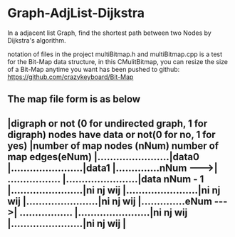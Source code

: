 Graph-AdjList-Dijkstra
======================

In a adjacent list Graph, find the shortest path between two Nodes by Dijkstra's algorithm.

notation of files in the project
multiBitmap.h and multiBitmap.cpp is a test for the Bit-Map data structure,
in this CMulitBitmap, you can resize the size of a Bit-Map anytime you want
has been pushed to github: https://github.com/crazykeyboard/Bit-Map

The map file form is as below
---------------------------------------------------------------------------
|digraph or not (0 for undirected graph, 1 for digraph)	nodes have data or not(0 for no, 1 for yes)
|number of map nodes (nNum)	number of map edges(eNum)
|.......................|data0
|.......................|data1
|..............nNum --->| .................
|.......................|data nNum - 1
|.......................|ni	nj		wij
|.......................|ni	nj		wij
|.......................|ni	nj		wij
|..............eNum --->| .................
|.......................|ni	nj		wij
|.......................|ni	nj		wij
| 
----------------------------------------------------------------------------
